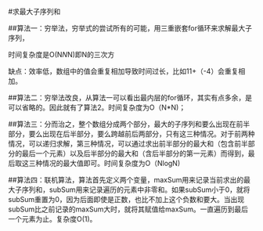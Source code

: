 #求最大子序列和

##算法一：穷举法，穷举式的尝试所有的可能，用三重嵌套for循环来求解最大子序列，

时间复杂度是O(N*N*N)即N的三次方

缺点：效率低，数组中的值会重复相加导致时间过长，比如11+（-4）会重复相加。

##算法二：穷举法改良，从算法一可以看出最内层的for循环，其实有点多余，是可以省略的。因此就有了算法2。时间复杂度为O（N*N)；

##算法三：分而治之，整个数组分成两个部分，最大的子序列和要么出现在前半部分，要么出现在后半部分，要么跨越前后两部分，只有这三种情况。对于前两种情况，可以递归求解，第三种情况，可以通过求出前半部分的最大和（包含前半部分的最后一个元素）以及后半部分的最大和（含后半部分的第一元素）而得到，最后取这三种情况的最大值即可。时间复杂度为O（NlogN)

##算法四：联机算法，算法首先定义两个变量，maxSum用来记录当前求出的最大子序列和，subSum用来记录遍历的元素中非零和。如果subSum小于0，就将subSum重置为0，因为后面即使是正数，也比不加上这个负数和要大。当出现subSum比之前记录的maxSum大时，就将其赋值给maxSum。一直遍历到最后一个元素为止。复杂度O(1)。